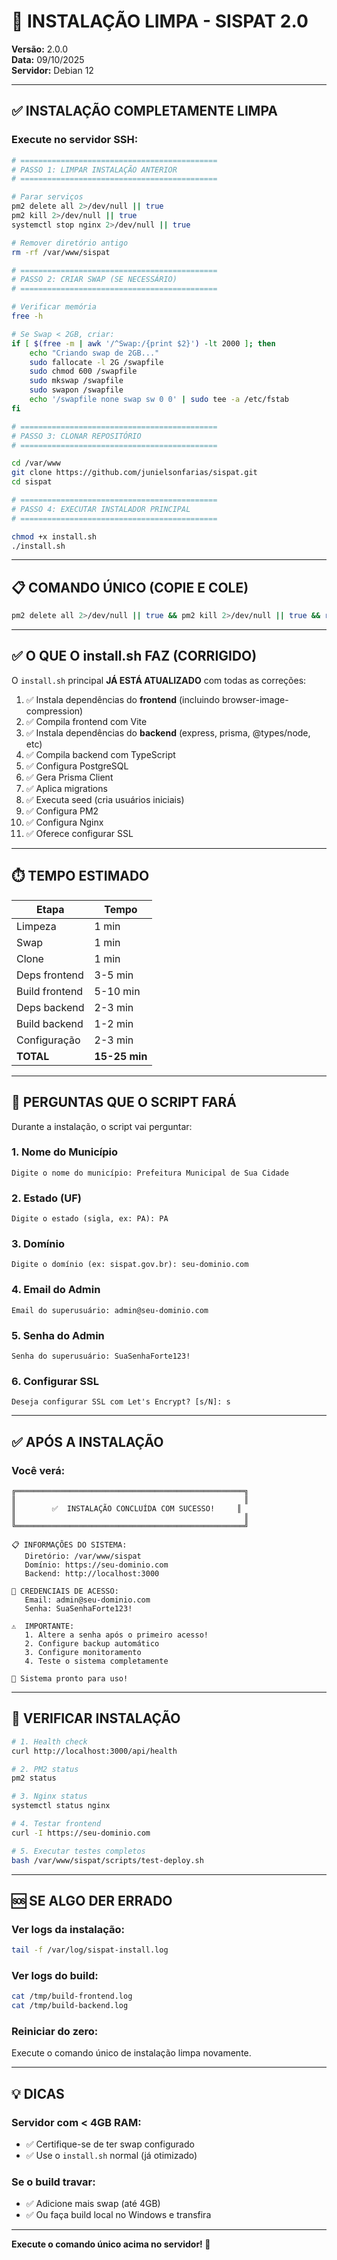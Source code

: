 # 🔄 INSTALAÇÃO LIMPA - SISPAT 2.0

**Versão:** 2.0.0  
**Data:** 09/10/2025  
**Servidor:** Debian 12

---

## ✅ INSTALAÇÃO COMPLETAMENTE LIMPA

### **Execute no servidor SSH:**

```bash
# ============================================
# PASSO 1: LIMPAR INSTALAÇÃO ANTERIOR
# ============================================

# Parar serviços
pm2 delete all 2>/dev/null || true
pm2 kill 2>/dev/null || true
systemctl stop nginx 2>/dev/null || true

# Remover diretório antigo
rm -rf /var/www/sispat

# ============================================
# PASSO 2: CRIAR SWAP (SE NECESSÁRIO)
# ============================================

# Verificar memória
free -h

# Se Swap < 2GB, criar:
if [ $(free -m | awk '/^Swap:/{print $2}') -lt 2000 ]; then
    echo "Criando swap de 2GB..."
    sudo fallocate -l 2G /swapfile
    sudo chmod 600 /swapfile
    sudo mkswap /swapfile
    sudo swapon /swapfile
    echo '/swapfile none swap sw 0 0' | sudo tee -a /etc/fstab
fi

# ============================================
# PASSO 3: CLONAR REPOSITÓRIO
# ============================================

cd /var/www
git clone https://github.com/junielsonfarias/sispat.git
cd sispat

# ============================================
# PASSO 4: EXECUTAR INSTALADOR PRINCIPAL
# ============================================

chmod +x install.sh
./install.sh
```

---

## 📋 COMANDO ÚNICO (COPIE E COLE)

```bash
pm2 delete all 2>/dev/null || true && pm2 kill 2>/dev/null || true && rm -rf /var/www/sispat && cd /var/www && git clone https://github.com/junielsonfarias/sispat.git && cd sispat && chmod +x install.sh && ./install.sh
```

---

## ✅ O QUE O install.sh FAZ (CORRIGIDO)

O `install.sh` principal **JÁ ESTÁ ATUALIZADO** com todas as correções:

1. ✅ Instala dependências do **frontend** (incluindo browser-image-compression)
2. ✅ Compila frontend com Vite
3. ✅ Instala dependências do **backend** (express, prisma, @types/node, etc)
4. ✅ Compila backend com TypeScript
5. ✅ Configura PostgreSQL
6. ✅ Gera Prisma Client
7. ✅ Aplica migrations
8. ✅ Executa seed (cria usuários iniciais)
9. ✅ Configura PM2
10. ✅ Configura Nginx
11. ✅ Oferece configurar SSL

---

## ⏱️ TEMPO ESTIMADO

| Etapa | Tempo |
|-------|-------|
| Limpeza | 1 min |
| Swap | 1 min |
| Clone | 1 min |
| Deps frontend | 3-5 min |
| Build frontend | 5-10 min |
| Deps backend | 2-3 min |
| Build backend | 1-2 min |
| Configuração | 2-3 min |
| **TOTAL** | **15-25 min** |

---

## 🎯 PERGUNTAS QUE O SCRIPT FARÁ

Durante a instalação, o script vai perguntar:

### **1. Nome do Município**
```
Digite o nome do município: Prefeitura Municipal de Sua Cidade
```

### **2. Estado (UF)**
```
Digite o estado (sigla, ex: PA): PA
```

### **3. Domínio**
```
Digite o domínio (ex: sispat.gov.br): seu-dominio.com
```

### **4. Email do Admin**
```
Email do superusuário: admin@seu-dominio.com
```

### **5. Senha do Admin**
```
Senha do superusuário: SuaSenhaForte123!
```

### **6. Configurar SSL**
```
Deseja configurar SSL com Let's Encrypt? [s/N]: s
```

---

## ✅ APÓS A INSTALAÇÃO

### **Você verá:**

```
╔═══════════════════════════════════════════════════╗
║                                                   ║
║        ✅  INSTALAÇÃO CONCLUÍDA COM SUCESSO!     ║
║                                                   ║
╚═══════════════════════════════════════════════════╝

📋 INFORMAÇÕES DO SISTEMA:
   Diretório: /var/www/sispat
   Domínio: https://seu-dominio.com
   Backend: http://localhost:3000

🔐 CREDENCIAIS DE ACESSO:
   Email: admin@seu-dominio.com
   Senha: SuaSenhaForte123!

⚠️  IMPORTANTE:
   1. Altere a senha após o primeiro acesso!
   2. Configure backup automático
   3. Configure monitoramento
   4. Teste o sistema completamente

🚀 Sistema pronto para uso!
```

---

## 🧪 VERIFICAR INSTALAÇÃO

```bash
# 1. Health check
curl http://localhost:3000/api/health

# 2. PM2 status
pm2 status

# 3. Nginx status
systemctl status nginx

# 4. Testar frontend
curl -I https://seu-dominio.com

# 5. Executar testes completos
bash /var/www/sispat/scripts/test-deploy.sh
```

---

## 🆘 SE ALGO DER ERRADO

### **Ver logs da instalação:**

```bash
tail -f /var/log/sispat-install.log
```

### **Ver logs do build:**

```bash
cat /tmp/build-frontend.log
cat /tmp/build-backend.log
```

### **Reiniciar do zero:**

Execute o comando único de instalação limpa novamente.

---

## 💡 DICAS

### **Servidor com < 4GB RAM:**
- ✅ Certifique-se de ter swap configurado
- ✅ Use o `install.sh` normal (já otimizado)

### **Se o build travar:**
- ✅ Adicione mais swap (até 4GB)
- ✅ Ou faça build local no Windows e transfira

---

**Execute o comando único acima no servidor! 🚀**

